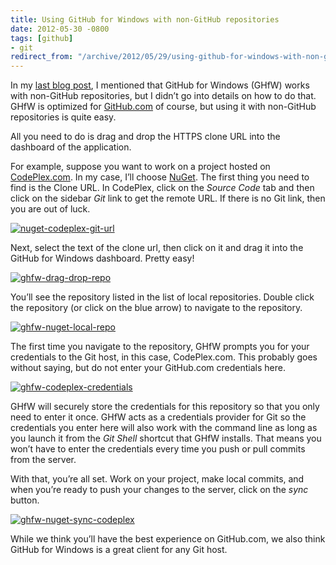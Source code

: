 ```yaml
---
title: Using GitHub for Windows with non-GitHub repositories
date: 2012-05-30 -0800
tags: [github]
- git
redirect_from: "/archive/2012/05/29/using-github-for-windows-with-non-github-repositories.aspx/"
---
```


In my [last blog
post](https://haacked.com/archive/2012/05/21/introducing-github-for-windows.aspx "Introducing GitHub for Windows"),
I mentioned that GitHub for Windows (GHfW) works with non-GitHub
repositories, but I didn’t go into details on how to do that. GHfW is
optimized for [GitHub.com](http://github.com/ "GitHub") of course, but
using it with non-GitHub repositories is quite easy.

All you need to do is drag and drop the HTTPS clone URL into the
dashboard of the application.

For example, suppose you want to work on a project hosted on
[CodePlex.com](http://codeplex.com/ "CodePlex.com"). In my case, I’ll
choose [NuGet](http://nuget.codeplex.com/ "NuGet on CodePlex"). The
first thing you need to find is the Clone URL. In CodePlex, click on the
*Source Code* tab and then click on the sidebar *Git* link to get the
remote URL. If there is no Git link, then you are out of luck.

[![nuget-codeplex-git-url](https://haacked.com/images/haacked_com/WindowsLiveWriter/0053a500d158_1223E/nuget-codeplex-git-url_thumb.png "nuget-codeplex-git-url")](https://haacked.com/images/haacked_com/WindowsLiveWriter/0053a500d158_1223E/nuget-codeplex-git-url_2.png)

Next, select the text of the clone url, then click on it and drag it
into the GitHub for Windows dashboard. Pretty easy!

[![ghfw-drag-drop-repo](https://haacked.com/images/haacked_com/WindowsLiveWriter/0053a500d158_1223E/ghfw-drag-drop-repo_thumb.png "ghfw-drag-drop-repo")](https://haacked.com/images/haacked_com/WindowsLiveWriter/0053a500d158_1223E/ghfw-drag-drop-repo_2.png)

You’ll see the repository listed in the list of local repositories.
Double click the repository (or click on the blue arrow) to navigate to
the repository.

[![ghfw-nuget-local-repo](https://haacked.com/images/haacked_com/WindowsLiveWriter/0053a500d158_1223E/ghfw-nuget-local-repo_thumb.png "ghfw-nuget-local-repo")](https://haacked.com/images/haacked_com/WindowsLiveWriter/0053a500d158_1223E/ghfw-nuget-local-repo_2.png)

The first time you navigate to the repository, GHfW prompts you for your
credentials to the Git host, in this case, CodePlex.com. This probably
goes without saying, but do not enter your GitHub.com credentials here.

[![ghfw-codeplex-credentials](https://haacked.com/images/haacked_com/WindowsLiveWriter/0053a500d158_1223E/ghfw-codeplex-credentials_thumb.png "ghfw-codeplex-credentials")](https://haacked.com/images/haacked_com/WindowsLiveWriter/0053a500d158_1223E/ghfw-codeplex-credentials_2.png)

GHfW will securely store the credentials for this repository so that you
only need to enter it once. GHfW acts as a credentials provider for Git
so the credentials you enter here will also work with the command line
as long as you launch it from the *Git Shell* shortcut that GHfW
installs. That means you won’t have to enter the credentials every time
you push or pull commits from the server.

With that, you’re all set. Work on your project, make local commits, and
when you’re ready to push your changes to the server, click on the
*sync* button.

[![ghfw-nuget-sync-codeplex](https://haacked.com/images/haacked_com/WindowsLiveWriter/0053a500d158_1223E/ghfw-nuget-sync-codeplex_thumb.png "ghfw-nuget-sync-codeplex")](https://haacked.com/images/haacked_com/WindowsLiveWriter/0053a500d158_1223E/ghfw-nuget-sync-codeplex_2.png)

While we think you’ll have the best experience on GitHub.com, we also
think GitHub for Windows is a great client for any Git host.

